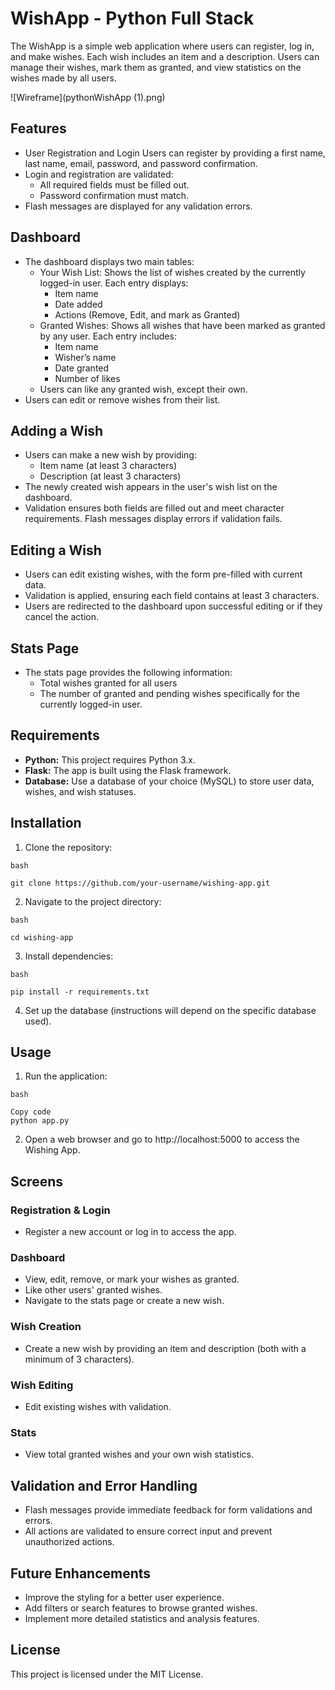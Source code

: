# WishApp - Python Full Stack

The WishApp is a simple web application where users can register, log in, and make wishes. Each wish includes an item and a description. Users can manage their wishes, mark them as granted, and view statistics on the wishes made by all users.

![Wireframe](pythonWishApp (1).png)

## Features
- User Registration and Login
Users can register by providing a first name, last name, email, password, and password confirmation.
- Login and registration are validated:
    - All required fields must be filled out.
    - Password confirmation must match.
- Flash messages are displayed for any validation errors.

## Dashboard
- The dashboard displays two main tables:
    - Your Wish List: Shows the list of wishes created by the currently logged-in user. Each entry displays:
        - Item name
        - Date added
        - Actions (Remove, Edit, and mark as Granted)
    - Granted Wishes: Shows all wishes that have been marked as granted by any user. Each entry includes:
        - Item name
        - Wisher’s name
        - Date granted
        - Number of likes
    - Users can like any granted wish, except their own.
- Users can edit or remove wishes from their list.

## Adding a Wish
- Users can make a new wish by providing:
    - Item name (at least 3 characters)
    - Description (at least 3 characters)
- The newly created wish appears in the user's wish list on the dashboard.
- Validation ensures both fields are filled out and meet character requirements. Flash messages display errors if validation fails.

## Editing a Wish
- Users can edit existing wishes, with the form pre-filled with current data.
- Validation is applied, ensuring each field contains at least 3 characters.
- Users are redirected to the dashboard upon successful editing or if they cancel the action.

## Stats Page
- The stats page provides the following information:
    - Total wishes granted for all users
    - The number of granted and pending wishes specifically for the currently logged-in user.

## Requirements
- **Python:** This project requires Python 3.x.
- **Flask:** The app is built using the Flask framework.
- **Database:** Use a database of your choice (MySQL) to store user data, wishes, and wish statuses.

## Installation
1. Clone the repository:
```
bash

git clone https://github.com/your-username/wishing-app.git
```

2. Navigate to the project directory:
```
bash

cd wishing-app
```

3. Install dependencies:
```
bash

pip install -r requirements.txt
```

4. Set up the database (instructions will depend on the specific database used).

## Usage
1. Run the application:
```
bash

Copy code
python app.py
```

2. Open a web browser and go to http://localhost:5000 to access the Wishing App.

## Screens

### Registration & Login
- Register a new account or log in to access the app.

### Dashboard
- View, edit, remove, or mark your wishes as granted.
- Like other users' granted wishes.
- Navigate to the stats page or create a new wish.

### Wish Creation
- Create a new wish by providing an item and description (both with a minimum of 3 characters).

### Wish Editing
- Edit existing wishes with validation.

### Stats
- View total granted wishes and your own wish statistics.

## Validation and Error Handling
- Flash messages provide immediate feedback for form validations and errors.
- All actions are validated to ensure correct input and prevent unauthorized actions.

## Future Enhancements
- Improve the styling for a better user experience.
- Add filters or search features to browse granted wishes.
- Implement more detailed statistics and analysis features.

## License
This project is licensed under the MIT License.

